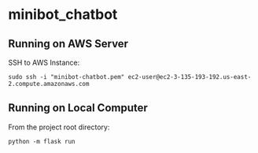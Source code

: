 # minibot_chatbot

## Running on AWS Server

SSH to AWS Instance:
```
sudo ssh -i "minibot-chatbot.pem" ec2-user@ec2-3-135-193-192.us-east-2.compute.amazonaws.com
```

## Running on Local Computer

From the project root directory:
```
python -m flask run
```